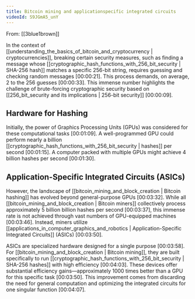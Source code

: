 ```yaml
---
title: Bitcoin mining and applicationspecific integrated circuits
videoId: S9JGmA5_unY
---
```


From: [[3blue1brown]] <br/> 

In the context of [[understanding_the_basics_of_bitcoin_and_cryptocurrency | cryptocurrencies]], breaking certain security measures, such as finding a message whose [[cryptographic_hash_functions_with_256_bit_security | SHA-256 hash]] matches a specific 256-bit string, requires guessing and checking random messages <a class="yt-timestamp" data-t="00:00:21">[00:00:21]</a>. This process demands, on average, 2 to the 256 guesses <a class="yt-timestamp" data-t="00:00:33">[00:00:33]</a>. This immense number highlights the challenge of brute-forcing cryptographic security based on [[256_bit_security and its implications | 256-bit security]] <a class="yt-timestamp" data-t="00:00:09">[00:00:09]</a>.

## Hardware for Hashing

Initially, the power of Graphics Processing Units (GPUs) was considered for these computational tasks <a class="yt-timestamp" data-t="00:01:09">[00:01:09]</a>. A well-programmed GPU could perform nearly a billion [[cryptographic_hash_functions_with_256_bit_security | hashes]] per second <a class="yt-timestamp" data-t="00:01:15">[00:01:15]</a>. A computer packed with multiple GPUs might achieve 4 billion hashes per second <a class="yt-timestamp" data-t="00:01:30">[00:01:30]</a>.

## Application-Specific Integrated Circuits (ASICs)

However, the landscape of [[bitcoin_mining_and_block_creation | Bitcoin hashing]] has evolved beyond general-purpose GPUs <a class="yt-timestamp" data-t="00:03:32">[00:03:32]</a>. While all [[bitcoin_mining_and_block_creation | Bitcoin miners]] collectively process approximately 5 billion billion hashes per second <a class="yt-timestamp" data-t="00:03:37">[00:03:37]</a>, this immense rate is not achieved through vast numbers of GPU-equipped machines <a class="yt-timestamp" data-t="00:03:46">[00:03:46]</a>. Instead, miners utilize [[applications_in_computer_graphics_and_robotics | Application-Specific Integrated Circuits]] (ASICs) <a class="yt-timestamp" data-t="00:03:50">[00:03:50]</a>.

ASICs are specialized hardware designed for a single purpose <a class="yt-timestamp" data-t="00:03:58">[00:03:58]</a>. For [[bitcoin_mining_and_block_creation | Bitcoin mining]], they are built specifically to run [[cryptographic_hash_functions_with_256_bit_security | SHA-256 hashes]] with high efficiency <a class="yt-timestamp" data-t="00:04:03">[00:04:03]</a>. These devices offer substantial efficiency gains—approximately 1000 times better than a GPU for this specific task <a class="yt-timestamp" data-t="00:03:50">[00:03:50]</a>. This improvement comes from discarding the need for general computation and optimizing the integrated circuits for one singular function <a class="yt-timestamp" data-t="00:04:07">[00:04:07]</a>.